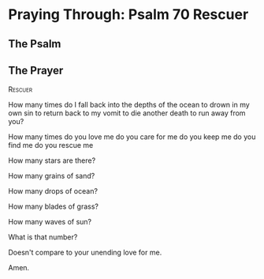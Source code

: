 # Praying Through: Psalm 70 Rescuer

## The Psalm

## The Prayer

<div style="font-variant: small-caps;">
Rescuer
</div>


How many times
  do I fall back into the depths of the ocean
  to drown in my own sin
  to return back to my vomit
  to die another death
  to run away from you?

  How many times
    do you love me
    do you care for me
    do you keep me
    do you find me
    do you rescue me

How many stars are there?

How many grains of sand?

How many drops of ocean?

How many blades of grass?

How many waves of sun?

What is that number?

Doesn't compare
  to your unending love for me.

Amen.
